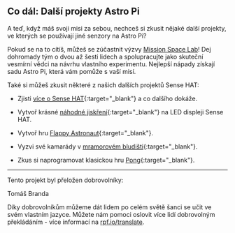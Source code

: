 ## Co dál: Další projekty Astro Pi

A teď, když máš svoji misi za sebou, nechceš si zkusit nějaké další projekty, ve kterých se používají jiné senzory na Astro Pi?

Pokud se na to cítíš, můžeš se zúčastnit výzvy [Mission Space Lab](https://astro-pi.org/missions/space-lab/)! Dej dohromady tým o dvou až šesti lidech a spolupracujte jako skuteční vesmírní vědci na návrhu vlastního experimentu. Nejlepší nápady získají sadu Astro Pi, která vám pomůže s vaší misí.

Také si můžeš zkusit některé z našich dalších projektů Sense HAT:

+ Zjisti [více o Sense HAT](https://projects.raspberrypi.org/cs-CZ/projects/getting-started-with-the-sense-hat){:target="_blank"} a co dalšího dokáže.

+ Vytvoř krásné [náhodné jiskření](https://projects.raspberrypi.org/cs-CZ/projects/sense-hat-random-sparkles){:target="_blank"} na LED displeji Sense HAT.

+ Vytvoř hru [Flappy Astronaut](https://projects.raspberrypi.org/cs-CZ/projects/flappy-astronaut){:target="_blank"}.

+ Vyzvi své kamarády v [mramorovém bludišti](https://projects.raspberrypi.org/cs-CZ/projects/sense-hat-marble-maze){:target="_blank"}.

+ Zkus si naprogramovat klasickou hru [Pong](https://projects.raspberrypi.org/cs-CZ/projects/sense-hat-pong){:target="_blank"}.

***
Tento projekt byl přeložen dobrovolníky:

Tomáš Branda

Díky dobrovolníkům můžeme dát lidem po celém světě šanci se učit ve svém vlastním jazyce. Můžete nám pomoci oslovit více lidí dobrovolným překládáním - více informací na [rpf.io/translate](https://rpf.io/translate).
